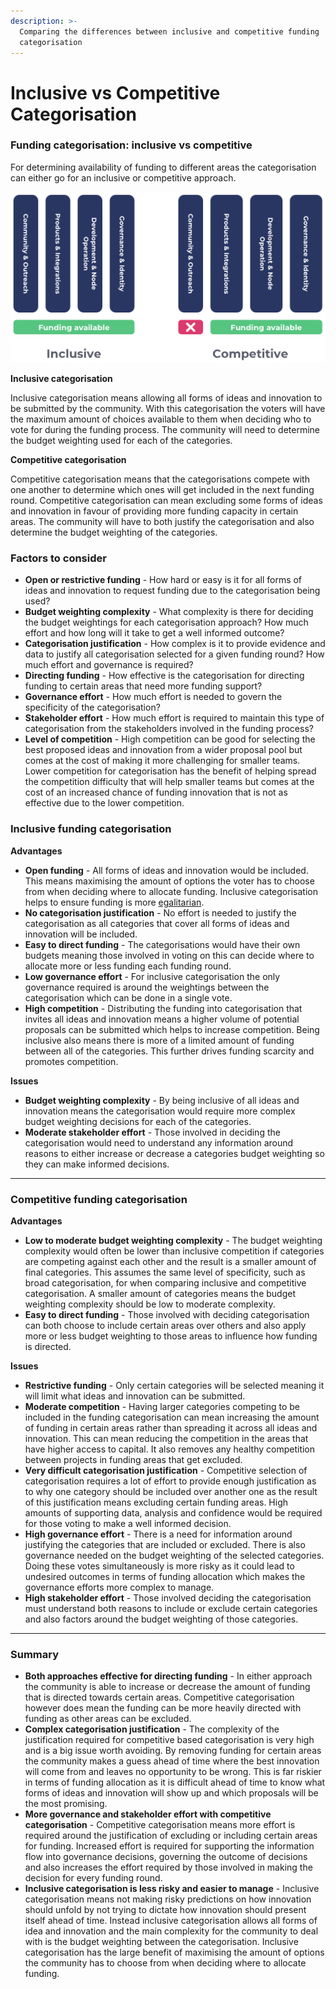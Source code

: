 ```yaml
---
description: >-
  Comparing the differences between inclusive and competitive funding
  categorisation
---
```


# Inclusive vs Competitive Categorisation

### Funding categorisation: inclusive vs competitive

For determining availability of funding to different areas the categorisation can either go for an inclusive or competitive approach.&#x20;

![](../.gitbook/assets/inclusive-vs-competitive.png)

**Inclusive categorisation**

Inclusive categorisation means allowing all forms of ideas and innovation to be submitted by the community. With this categorisation the voters will have the maximum amount of choices available to them when deciding who to vote for during the funding process. The community will need to determine the budget weighting used for each of the categories.



**Competitive categorisation**

Competitive categorisation means that the categorisations compete with one another to determine which ones will get included in the next funding round. Competitive categorisation can mean excluding some forms of ideas and innovation in favour of providing more funding capacity in certain areas. The community will have to both justify the categorisation and also determine the budget weighting of the categories.



### **Factors to consider**

* **Open or restrictive funding** - How hard or easy is it for all forms of ideas and innovation to request funding due to the categorisation being used?
* **Budget weighting complexity** - What complexity is there for deciding the budget weightings for each categorisation approach? How much effort and how long will it take to get a well informed outcome?
* **Categorisation justification** - How complex is it to provide evidence and data to justify all categorisation selected for a given funding round? How much effort and governance is required?
* **Directing funding** - How effective is the categorisation for directing funding to certain areas that need more funding support?
* **Governance effort** - How much effort is needed to govern the specificity of the categorisation?
* **Stakeholder effort** - How much effort is required to maintain this type of categorisation from the stakeholders involved in the funding process?
* **Level of competition** - High competition can be good for selecting the best proposed ideas and innovation from a wider proposal pool but comes at the cost of making it more challenging for smaller teams. Lower competition for categorisation has the benefit of helping spread the competition difficulty that will help smaller teams but comes at the cost of an increased chance of funding innovation that is not as effective due to the lower competition.



### **Inclusive funding categorisation**

**Advantages**

* **Open funding** - All forms of ideas and innovation would be included. This means maximising the amount of options the voter has to choose from when deciding where to allocate funding. Inclusive categorisation helps to ensure funding is more [egalitarian](egalitarian-funding-categorisation.md).
* **No categorisation justification** - No effort is needed to justify the categorisation as all categories that cover all forms of ideas and innovation will be included.
* **Easy to direct funding** - The categorisations would have their own budgets meaning those involved in voting on this can decide where to allocate more or less funding each funding round.
* **Low governance effort** - For inclusive categorisation the only governance required is around the weightings between the categorisation which can be done in a single vote.
* **High competition** - Distributing the funding into categorisation that invites all ideas and innovation means a higher volume of potential proposals can be submitted which helps to increase competition. Being inclusive also means there is more of a limited amount of funding between all of the categories. This further drives funding scarcity and promotes competition.

**Issues**

* **Budget weighting complexity** - By being inclusive of all ideas and innovation means the categorisation would require more complex budget weighting decisions for each of the categories.
* **Moderate stakeholder effort** - Those involved in deciding the categorisation would need to understand any information around reasons to either increase or decrease a categories budget weighting so they can make informed decisions.

****

### **Competitive funding categorisation**

**Advantages**

* **Low to moderate budget weighting complexity** - The budget weighting complexity would often be lower than inclusive competition if categories are competing against each other and the result is a smaller amount of final categories. This assumes the same level of specificity, such as broad categorisation, for when comparing inclusive and competitive categorisation. A smaller amount of categories means the budget weighting complexity should be low to moderate complexity.
* **Easy to direct funding** - Those involved with deciding categorisation can both choose to include certain areas over others and also apply more or less budget weighting to those areas to influence how funding is directed.

**Issues**

* **Restrictive funding** - Only certain categories will be selected meaning it will limit what ideas and innovation can be submitted.
* **Moderate competition** - Having larger categories competing to be included in the funding categorisation can mean increasing the amount of funding in certain areas rather than spreading it across all ideas and innovation. This can mean reducing the competition in the areas that have higher access to capital. It also removes any healthy competition between projects in funding areas that get excluded.
* **Very difficult categorisation justification** - Competitive selection of categorisation requires a lot of effort to provide enough justification as to why one category should be included over another one as the result of this justification means excluding certain funding areas. High amounts of supporting data, analysis and confidence would be required for those voting to make a well informed decision.
* **High governance effort** - There is a need for information around justifying the categories that are included or excluded. There is also governance needed on the budget weighting of the selected categories. Doing these votes simultaneously is more risky as it could lead to undesired outcomes in terms of funding allocation which makes the governance efforts more complex to manage.
* **High stakeholder effort** - Those involved deciding the categorisation must understand both reasons to include or exclude certain categories and also factors around the budget weighting of those categories.

****

### **Summary**

* **Both approaches effective for directing funding** - In either approach the community is able to increase or decrease the amount of funding that is directed towards certain areas. Competitive categorisation however does mean the funding can be more heavily directed with funding as other areas can be excluded.
* **Complex categorisation justification** - The complexity of the justification required for competitive based categorisation is very high and is a big issue worth avoiding. By removing funding for certain areas the community makes a guess ahead of time where the best innovation will come from and leaves no opportunity to be wrong. This is far riskier in terms of funding allocation as it is difficult ahead of time to know what forms of ideas and innovation will show up and which proposals will be the most promising.
* **More governance and stakeholder effort with competitive categorisation** - Competitive categorisation means more effort is required around the justification of excluding or including certain areas for funding. Increased effort is required for supporting the information flow into governance decisions, governing the outcome of decisions and also increases the effort required by those involved in making the decision for every funding round.
* **Inclusive categorisation is less risky and easier to manage** - Inclusive categorisation means not making risky predictions on how innovation should unfold by not trying to dictate how innovation should present itself ahead of time. Instead inclusive categorisation allows all forms of idea and innovation and the main complexity for the community to deal with is the budget weighting between the categorisation. Inclusive categorisation has the large benefit of maximising the amount of options the community has to choose from when deciding where to allocate funding.
